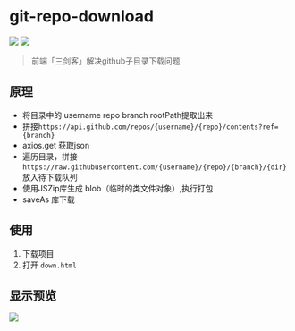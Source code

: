 # git-repo-download
![](https://img.shields.io/github/repo-size/ZHAISHENKING/git-repo-download)
![](https://img.shields.io/github/license/ZHAISHENKING/git-repo-download)
> 前端「三剑客」解决github子目录下载问题

## 原理

- 将目录中的 username repo branch rootPath提取出来
- 拼接`https://api.github.com/repos/{username}/{repo}/contents?ref={branch}` 
- axios.get 获取json
- 遍历目录，拼接`https://raw.githubusercontent.com/{username}/{repo}/{branch}/{dir}`放入待下载队列
- 使用JSZip库生成 blob（临时的类文件对象）,执行打包
- saveAs 库下载

## 使用

1. 下载项目
2. 打开 `down.html`

## 显示预览
![](https://qiniu.s001.xin/pic/down.gif)

